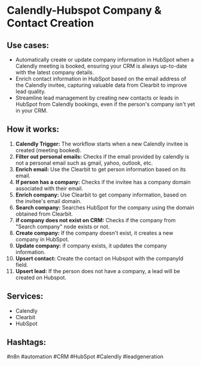 # Calendly-Hubspot Company & Contact Creation

## Use cases:

- Automatically create or update company information in HubSpot when a Calendly meeting is booked, ensuring your CRM is always up-to-date with the latest company details.
- Enrich contact information in HubSpot based on the email address of the Calendly invitee, capturing valuable data from Clearbit to improve lead quality.
- Streamline lead management by creating new contacts or leads in HubSpot from Calendly bookings, even if the person's company isn't yet in your CRM.

## How it works:

1.  **Calendly Trigger:** The workflow starts when a new Calendly invitee is created (meeting booked).
2.  **Filter out personal emails:** Checks if the email provided by calendly is not a personal email such as gmail, yahoo, outlook, etc.
3.  **Enrich email:** Use the Clearbit to get person information based on its email.
4.  **If person has a company:** Checks if the invitee has a company domain associated with their email.
5.  **Enrich company:** Use Clearbit to get company information, based on the invitee's email domain.
6.  **Search company:** Searches HubSpot for the company using the domain obtained from Clearbit.
7.  **if company does not exist on CRM:** Checks if the company from "Search company" node exists or not.
8.  **Create company:** If the company doesn't exist, it creates a new company in HubSpot.
9.  **Update company:** if company exists, it updates the company information.
10. **Upsert contact:** Create the contact on Hubspot with the companyId field.
11. **Upsert lead:** If the person does not have a company, a lead will be created on Hubspot.

## Services:

-   Calendly
-   Clearbit
-   HubSpot

## Hashtags:

#n8n #automation #CRM #HubSpot #Calendly #leadgeneration
